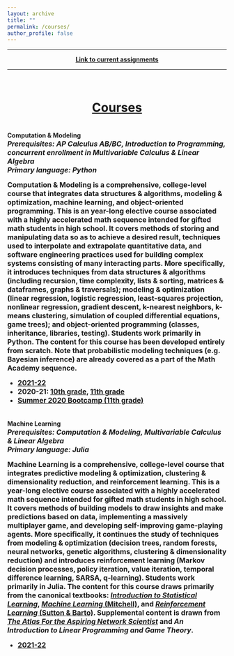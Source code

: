 ```yaml
---
layout: archive
title: ""
permalink: /courses/
author_profile: false
---
```


<div style="width:100%; max-width:800px; margin:auto"> 
    <p><center><b><hr><a class="body" target="_blank" href="https://eurisko-us.github.io/courses-2021-22">Link to current assignments</a><hr><b></center></p>
    <br>
</div>

# [<center>Courses</center>](#top)

<div style="width:100%; max-width:800px; margin:auto">  
    
<br><b>Computation & Modeling</b>
<font size="3em"><i>
<br>Prerequisites: AP Calculus AB/BC, Introduction to Programming, concurrent enrollment in Multivariable Calculus & Linear Algebra
<br>Primary language: Python
</i></font>
<p><font size="3em">
    Computation & Modeling is a comprehensive, college-level course that integrates data structures & algorithms, modeling & optimization, machine learning, and object-oriented programming. This is an year-long elective course associated with a highly accelerated math sequence intended for gifted math students in high school. It covers methods of storing and manipulating data so as to achieve a desired result, techniques used to interpolate and extrapolate quantitative data, and software engineering practices used for building complex systems consisting of many interacting parts. More specifically, it introduces techniques from data structures & algorithms (including recursion, time complexity, lists & sorting, matrices & dataframes, graphs & traversals); modeling & optimization (linear regression, logistic regression, least-squares projection, nonlinear regression, gradient descent, k-nearest neighbors, k-means clustering, simulation of coupled differential equations, game trees); and object-oriented programming (classes, inheritance, libraries, testing). Students work primarily in Python. The content for this course has been developed entirely from scratch. Note that probabilistic modeling techniques (e.g. Bayesian inference) are already covered as a part of the Math Academy sequence.
    </font></p>

<font size="3em"><ul>
    <li><a class="body" target="_blank" href="https://eurisko-us.github.io/courses-2021-22">2021-22</a></a></li>
    <li>2020-21: <a class="body" target="_blank" href="https://eurisko-us.github.io/computation-and-modeling-2020-21">10th grade</a>, <a class="body" target="_blank" href="https://eurisko-us.github.io/machine-learning-2020-21">11th grade</a></li>
    <li><a class="body" target="_blank" href="https://eurisko-us.github.io/computation-and-modeling-2020-summer">Summer 2020 Bootcamp (11th grade)</a></li>
</ul></font>

</div>


<div style="width:100%; max-width:800px; margin:auto">  

<br><b>Machine Learning</b>
<font size="3em"><i>
<br>Prerequisites: Computation & Modeling, Multivariable Calculus & Linear Algebra
<br>Primary language: Julia
</i></font>
<p><font size="3em">
    Machine Learning is a comprehensive, college-level course that integrates predictive modeling & optimization, clustering & dimensionality reduction, and reinforcement learning. This is a year-long elective course associated with a highly accelerated math sequence intended for gifted math students in high school. It covers methods of building models to draw insights and make predictions based on data, implementing a massively multiplayer game, and developing self-improving game-playing agents. More specifically, it continues the study of techniques from modeling & optimization (decision trees, random forests, neural networks, genetic algorithms, clustering & dimensionality reduction) and introduces reinforcement learning (Markov decision processes, policy iteration, value iteration, temporal difference learning, SARSA, q-learning). Students work primarily in Julia. The content for this course draws primarily from the canonical textbooks: <a class="body" target="_blank" href="https://www.statlearning.com/"><i>Introduction to Statistical Learning</i></a>, <a class="body" target="_blank" href="https://www.cs.cmu.edu/~tom/mlbook.html"><i>Machine Learning</i> (Mitchell)</a>, and <a class="body" target="_blank" href="http://incompleteideas.net/book/the-book.html"><i>Reinforcement Learning</i> (Sutton & Barto)</a>. Supplemental content is drawn from <a class="body" target="_blank" href="https://www.networkatlas.eu/"><i>The Atlas For the Aspiring Network Scientist</i></a> and <i>An Introduction to Linear Programming and Game Theory</i>.
    </font></p>
    
 <font size="3em"><ul>
    <li><a class="body" target="_blank" href="https://eurisko-us.github.io/courses-2021-22">2021-22</a></a></li>
</ul></font>
    
</div>
